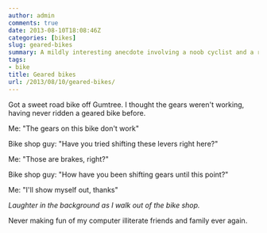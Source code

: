```yaml
---
author: admin
comments: true
date: 2013-08-10T18:08:46Z
categories: [bikes]
slug: geared-bikes
summary: A mildly interesting anecdote involving a noob cyclist and a road bike.
tags:
- bike
title: Geared bikes
url: /2013/08/10/geared-bikes/
---
```


Got a sweet road bike off Gumtree. I thought the gears weren't working, having never ridden a geared bike before.


Me: "The gears on this bike don't work"

Bike shop guy: "Have you tried shifting these levers right here?"

Me: "Those are brakes, right?"

Bike shop guy: "How have you been shifting gears until this point?"

Me: "I'll show myself out, thanks"


_Laughter in the background as I walk out of the bike shop._

Never making fun of my computer illiterate friends and family ever again. 
